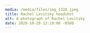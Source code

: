```yaml
---
media: /media/files/img_1328.jpeg
title: Rachel Levitsky headshot
alt: A photograph of Rachel Levitsky
date: 2020-10-28 13:19:00 -0500
---
```

